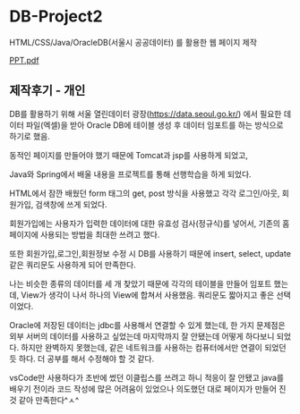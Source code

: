 # DB-Project2
HTML/CSS/Java/OracleDB(서울시 공공데이터) 를 활용한 웹 페이지 제작

[PPT.pdf](https://github.com/Sujin-Lim/HTML-Project1/files/12140768/b.pdf)

## 제작후기 - 개인

DB를 활용하기 위해 서울 열린데이터 광장(https://data.seoul.go.kr/) 에서 필요한 데이터 파일(엑셀)을 받아 Oracle DB에 테이블 생성 후 데이터 임포트를 하는 방식으로 하기로 했음.

동적인 페이지를 만들어야 했기 때문에 Tomcat과 jsp를 사용하게 되었고,

Java와 Spring에서 배울 내용을 프로젝트를 통해 선행학습을 하게 되었다.

HTML에서 잠깐 배웠던 form 태그의 get, post 방식을 사용했고 각각 로그인/아웃, 회원가입, 검색창에 쓰게 되었다.

회원가입에는 사용자가 입력한 데이터에 대한 유효성 검사(정규식)를 넣어서, 기존의 홈페이지에 사용되는 방법을 최대한 쓰려고 했다.

또한 회원가입,로그인,회원정보 수정 시 DB를 사용하기 때문에 insert, select, update같은 쿼리문도 사용하게 되어 만족한다.

나는 비슷한 종류의 데이터를 세 개 찾았기 때문에 각각의 테이블을 만들어 임포트 했는데, View가 생각이 나서 하나의 View에 합쳐서 사용했음. 쿼리문도 짧아지고 좋은 선택이었다.

Oracle에 저장된 데이터는 jdbc를 사용해서 연결할 수 있게 했는데, 
한 가지 문제점은 외부 서버의 데이터를 사용하고 싶었는데 마지막까지 잘 안됐는데 어떻게 하다보니 되었다. 하지만 완벽하지 못했는데, 같은 네트워크를 사용하는 컴퓨터에서만 연결이 되었던 듯 하다. 더 공부를 해서 수정해야 할 것 같다.

vsCode만 사용하다가 초반에 썼던 이클립스를 쓰려고 하니 적응이 잘 안됐고 java를 배우기 전이라 코드 작성에 많은 어려움이 있었으나 의도했던 대로 페이지가 만들어 진 것 같아 만족한다^ㅅ^



